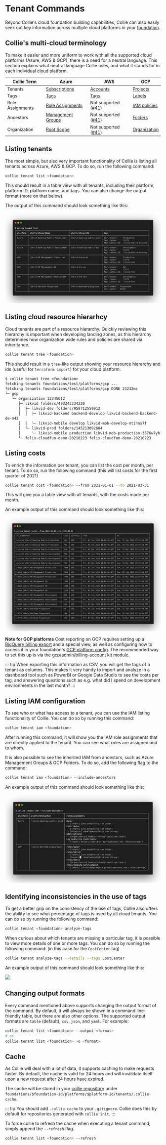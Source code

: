 # Tenant Commands

Beyond Collie's cloud foundation building capabilities, Collie can also easily seek out key information
across multiple cloud platforms in your [foundation](./foundation.md).

## Collie's multi-cloud terminology

To make it easier and more uniform to work with all the supported cloud platforms (Azure, AWS & GCP), there is a need for a neutral language.
This section explains what neutral language Collie uses, and what it stands for in each individual cloud platform.

| Collie Term | Azure | AWS | GCP |
| ----------- | ----- | --- | --- |
| Tenants      | [Subscriptions](https://docs.microsoft.com/en-us/azure/cloud-adoption-framework/decision-guides/subscriptions/) | [Accounts](https://docs.aws.amazon.com/organizations/latest/userguide/orgs_manage_accounts.html) | [Projects](https://cloud.google.com/resource-manager/docs/creating-managing-projects) |
| Tags         | [Tags](https://docs.microsoft.com/en-us/azure/azure-resource-manager/management/tag-resources?tabs=json) | [Tags](https://docs.aws.amazon.com/organizations/latest/userguide/orgs_tagging.html) | [Labels](https://cloud.google.com/resource-manager/docs/creating-managing-labels)
| Role Assignments | [Role Assignments](https://docs.microsoft.com/en-us/azure/role-based-access-control/overview#role-assignments) | Not supported ([#41](https://github.com/meshcloud/collie-cli/issues/41)) | [IAM policies](https://cloud.google.com/iam/docs/granting-changing-revoking-access#policy-overview)
| Ancestors | [Management Groups](https://docs.microsoft.com/en-us/azure/governance/management-groups/overview) | Not supported ([#41](https://github.com/meshcloud/collie-cli/issues/41)) | [Folders](https://cloud.google.com/resource-manager/docs/creating-managing-folders)
| Organization | [Root Scope](https://cloud.google.com/resource-manager/docs/creating-managing-organization) | Not supported ([#41](https://github.com/meshcloud/collie-cli/issues/41)) | [Organization](https://cloud.google.com/resource-manager/docs/creating-managing-organization)

## Listing tenants

The most simple, but also very important functionality of Collie is listing all tenants across Azure, AWS & GCP. To do so, run the following command:

```sh
collie tenant list <foundation>
```

This should result in a table view with all tenants, including their platform, platform ID, platform name, and tags. You can also change the output format (more on that below).

The output of this command should look something like this:

![](./assets/collie-tenant-list.png)

## Listing cloud resource hierarhcy

Cloud tenants are part of a resource hierarchy. Quickly reviewing this hierarchy is important when developing landing zones, as this hierarchy determines how organization wide rules and policies are shared via inheritance.

```sh
collie tenant tree <foundation>
```

This should result in a `tree`-like output showing your resource hierarchy and ids (useful for `terraform import`) for your cloud platform.

```shellsession
$ collie tenant tree <foundation>
fetching tenants foundations/test/platforms/gcp ...
fetching tenants foundations/test/platforms/gcp DONE 23232ms
└─ gcp
   └─ organization 12345612
      ├─ likvid folders/493343334220
      │  ├─ likvid-dev folders/958712559912
      │  │  ├─ likvid-backend backend-develop likvid-backend-backend-de-m42
      │  │  └─ likvid-mobile develop likvid-mob-develop-mtihns7f
      │  └─ likvid-prod folders/145213092684
      │     └─ likvid-mobile production likvid-mob-production-3576w7yh
      └─ felix-cloudfun-demo-20210223 felix-cloudfun-demo-20210223
```

## Listing costs

To enrich the information per tenant, you can list the cost per month, per tenant. To do so, run the following command (this will list costs for the first quarter of 2021)

```sh
collie tenant cost <foundation> --from 2021-01-01 --to 2021-03-31
```

This will give you a table view with all tenants, with the costs made per month.

An example output of this command should look something like this:

![](./assets/collie-tenant-costs.png)

**Note for GCP platforms** Cost reporting on GCP requires setting up a [BigQuery billing export](https://cloud.google.com/billing/docs/how-to/export-data-bigquery) and a special view, as well as configuring how to access it in your foundation's [GCP platform config](./foundation.md#gcp). The recommended way to set this up is via the [gcp/admin/billing-account kit module](./../modules/gcp/admin/billing-account/README.md).

::: tip
When exporting this information as CSV, you will get the tags of a tenant as columns. This makes it very handy to import and analyze in a dashboard tool such as PowerBI or Google Data Studio to see the costs per tag, and answering questions such as e.g. what did I spend on development environments in the last month?
:::

## Listing IAM configuration

To see who or what has access to a tenant, you can use the IAM listing functionality of Collie. You can do so by running this command:

```sh
collie tenant iam <foundation>
```

After running this command, it will show you the IAM role assignments that are directly applied to the tenant. You can see what roles are assigned and to whom.

It is also possible to see the inherited IAM from ancestors, such as Azure Management Groups & GCP Folders. To do so, add the following flag to the command:

```sh
collie tenant iam <foundation> --include-ancestors
```

An example output of this command should look something like this:

![](./assets/collie-tenant-iam.png)

## Identifying inconsistencies in the use of tags

To get a better grip on the consistency of the use of tags, Collie also offers the ability to see what percentage of tags is used by all cloud tenants. You can do so by running the following command:

```sh
collie tenant <foundation> analyze-tags 
```

When curious about which tenants are missing a particular tag, it is possible to view more details of one or more tags. You can do so by running the following command: (in this case for the `CostCenter` tag)

```sh
collie tenant analyze-tags --details --tags CostCenter
```

An example output of this command should look something like this:

![](https://raw.github.com/meshcloud/collie-cli/develop/.github/wiki-images/collie-tenant-analyze-tags.png)

## Changing output formats

Every command mentioned above supports changing the output format of the command. By default, it will always be shown in a command line-friendly table, but there are also other options. The supported output formats are `table` (default), `csv`, `json`, and `yaml`. For example:

```sh
collie tenant list <foundation> --output <format>
# or
collie tenant list <foundation> -o <format>
```

## Cache

As Collie will deal with a lot of data, it supports caching to make requests faster. By default, the cache is valid for 24 hours and will invalidate itself upon a new request after 24 hours have expired.

The cache will be stored in your [collie repository](./repository.md) under `foundations/$foundation-id/platforms/$platform-id/tenants/.collie-cache`.

::: tip
You should add `.collie-cache` to your `.gitignore`. Collie does this by default for repositories generated with `collie init`.
:::

To force collie to refresh the cache when executing a tenant command, simply append the `--refresh` flag.

```sh
collie tenant list <foundation> --refresh
```
